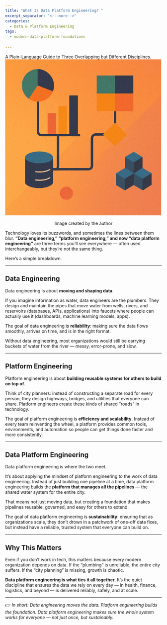 ```yaml
---
title: "What Is Data Platform Engineering? "
excerpt_separator: "<!--more-->"
categories:
  - Data & Platform Engineering
tags:
  - modern-data-platform-foundations

---
```


<div class="notice--info">
    A Plain-Language Guide to Three Overlapping but Different Disciplines.
</div>

<img src="/assets/images/data_platform_engineering.png" alt="data platform engineering" class="center-image" />

<p align="center">Image created by the author</p>


Technology loves its buzzwords, and sometimes the lines between them blur. **“Data engineering,” “platform engineering,” and now “data platform engineering”** are three terms you’ll see everywhere — often used interchangeably, but they’re not the same thing.  

Here’s a simple breakdown.  

---

## Data Engineering  
Data engineering is about **moving and shaping data**.  

If you imagine information as water, data engineers are the plumbers. They design and maintain the pipes that move water from wells, rivers, and reservoirs (databases, APIs, applications) into faucets where people can actually use it (dashboards, machine learning models, apps).  

The goal of data engineering is **reliability**: making sure the data flows smoothly, arrives on time, and is in the right format.  

Without data engineering, most organizations would still be carrying buckets of water from the river — messy, error-prone, and slow.  

---

## Platform Engineering  
Platform engineering is about **building reusable systems for others to build on top of**.  

Think of city planners: instead of constructing a separate road for every person, they design highways, bridges, and utilities that everyone can share. Platform engineers create these kinds of shared “roads” in technology.  

The goal of platform engineering is **efficiency and scalability**. Instead of every team reinventing the wheel, a platform provides common tools, environments, and automation so people can get things done faster and more consistently.  

---

## Data Platform Engineering  
Data platform engineering is where the two meet.  

It’s about applying the mindset of platform engineering to the work of data engineering. Instead of just building one pipeline at a time, data platform engineering builds the **platform that manages all the pipelines** — the shared water system for the entire city.  

That means not just moving data, but creating a foundation that makes pipelines reusable, governed, and easy for others to extend.  

The goal of data platform engineering is **sustainability**: ensuring that as organizations scale, they don’t drown in a patchwork of one-off data fixes, but instead have a reliable, trusted system that everyone can build on.  

---

## Why This Matters  
Even if you don’t work in tech, this matters because every modern organization depends on data. If the “plumbing” is unreliable, the entire city suffers. If the “city planning” is missing, growth is chaotic.  

**Data platform engineering is what ties it all together.** It’s the quiet discipline that ensures the data we rely on every day — in health, finance, logistics, and beyond — is delivered reliably, safely, and at scale.  

---

👉 *In short: Data engineering moves the data. Platform engineering builds the foundation. Data platform engineering makes sure the whole system works for everyone — not just once, but sustainably.*  
